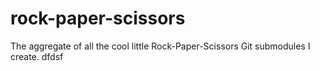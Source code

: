 # rock-paper-scissors
The aggregate of all the cool little Rock-Paper-Scissors Git submodules I create.
dfdsf
